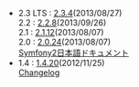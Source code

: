 - 2.3 LTS : [2.3.4](http://symfony.com/blog/symfony-2-3-4-released)(2013/08/27)<br />
  2.2 : [2.2.8](http://symfony.com/blog/symfony-2-2-8-released)(2013/09/26)<br />
  2.1 : [2.1.12](http://symfony.com/blog/security-releases-symfony-2-0-24-2-1-12-2-2-5-and-2-3-3-released)(2013/08/07)<br />
  2.0 : [2.0.24](http://symfony.com/blog/security-releases-symfony-2-0-24-2-1-12-2-2-5-and-2-3-3-released)(2013/08/07)<br />
  [Symfony2日本語ドキュメント](http://docs.symfony.gr.jp/)
- 1.4 : [1.4.20](http://symfony.com/download)(2012/11/25)<br />
  [Changelog](/changelog/1_4)
